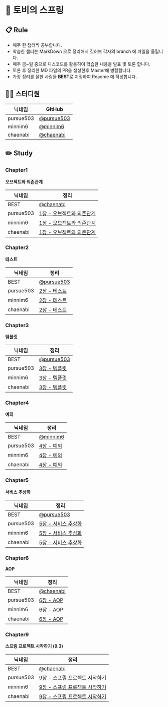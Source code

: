# 👋 토비의 스프링

## 📋 Rule

- 매주 한 챕터씩 공부합니다.
- 학습한 챕터는 MarkDown 으로 정리해서 깃허브 각자의 branch 에 파일을 올립니다.
- 매주 금~일 중으로 디스코드를 활용하여 학습한 내용을 발표 및 토론 합니다.
- 토론 후 정리한 MD 파일의 PR을 생성한후 Master에 병합합니다.
- 가장 정리를 잘한 사람을 **BEST**로 지정하여 Readme 에 작성합니다.

## 👨‍💻 스터디원

|닉네임|GitHub
| ---- | --- |
| pursue503 | [@pursue503](https://github.com/pursue503)
| minnim6 | [@minnim6](https://github.com/minnim6)
| chaenabi | [@chaenabi](https://github.com/chaenabi)

## ✏️ Study

### Chapter1

**오브젝트와 의존관계**

|닉네임| 정리
| ---- | --- |
| BEST | [@chaenabi](https://reminiscent-headlight-ee3.notion.site/1-fd3ff68f48434297a01ace0577a52e76)
| pursue503 | [1장 - 오브젝트와 의존관계](https://github.com/pg-server-study/spring-study/tree/main/JH/chapter1)
| minnim6 | [1장 - 오브젝트와 의존관계](https://github.com/pg-server-study/spring-study/blob/main/jeom/README.md.md)
| chaenabi | [1장 - 오브젝트와 의존관계](https://github.com/pg-server-study/spring-study/tree/main/chaenabi/chapter1)

### Chapter2

**테스트**

| 닉네임    | 정리                                                         |
| --------- | ------------------------------------------------------------ |
| BEST      | [@pursue503](https://github.com/pg-server-study/spring-study/tree/main/JH/chapter2) |
| pursue503 | [2장 - 테스트](https://github.com/pg-server-study/spring-study/tree/main/JH/chapter2)|
| minnim6   | [2장 - 테스트](https://github.com/pg-server-study/spring-study/tree/main/jeom/chapter2)|
| chaenabi   | [2장 - 테스트](https://github.com/pg-server-study/spring-study/tree/main/chaenabi/chapter2)                                                             |

### Chapter3

**템플릿**

| 닉네임    | 정리                                                         |
| --------- | ------------------------------------------------------------ |
| BEST      | [@pursue503](https://github.com/pg-server-study/spring-study/tree/main/JH/chapter3) |
| pursue503 | [3장 - 템플릿](https://github.com/pg-server-study/spring-study/tree/main/JH/chapter3)|
| minnim6   | [3장 - 템플릿](https://github.com/pg-server-study/spring-study/tree/main/jeom/chapter3)|
| chaenabi   | [3장 - 템플릿](https://github.com/pg-server-study/spring-study/tree/main/chaenabi/chapter3)

### Chapter4

**예외**

| 닉네임    | 정리                                                         |
| --------- | ------------------------------------------------------------ |
| BEST      | [@minnim6](https://github.com/pg-server-study/spring-study/tree/main/jeom/chapter4) |
| pursue503 | [4장 - 예외](https://github.com/pg-server-study/spring-study/tree/main/JH/chapter4)|
| minnim6   | [4장 - 예외](https://github.com/pg-server-study/spring-study/tree/main/jeom/chapter4)|
| chaenabi   | [4장 - 예외](https://github.com/pg-server-study/spring-study/tree/main/chaenabi/chapter4)     

### Chapter5

**서비스 추상화**

| 닉네임    | 정리                                                         |
| --------- | ------------------------------------------------------------ |
| BEST      | [@pursue503](https://github.com/pg-server-study/spring-study/tree/main/JH/chapter5)
| pursue503 | [5장 - 서비스 추상화](https://github.com/pg-server-study/spring-study/tree/main/JH/chapter5)|
| minnim6   | [5장 - 서비스 추상화](https://github.com/pg-server-study/spring-study/tree/main/jeom/chapter5)|
| chaenabi   | [5장 - 서비스 추상화](https://github.com/pg-server-study/spring-study/tree/main/chaenabi/chapter5)|

### Chapter6

**AOP**

| 닉네임    | 정리                                                         |
| --------- | ------------------------------------------------------------ |
| BEST      | [@chaenabi](https://github.com/pg-server-study/spring-study/tree/main/chaenabi/chapter6)|
| pursue503 | [6장 - AOP](https://github.com/pg-server-study/spring-study/tree/main/JH/chapter6)|
| minnim6   | [6장 - AOP](https://github.com/pg-server-study/spring-study/tree/main/jeom/chatper6)|
| chaenabi   | [6장 - AOP](https://github.com/pg-server-study/spring-study/tree/main/chaenabi/chapter6)|

### Chapter9

**스프링 프로젝트 시작하기 (9.3)**

| 닉네임    | 정리                                                         |
| --------- | ------------------------------------------------------------ |
| BEST      | [@chaenabi](https://github.com/pg-server-study/spring-study/tree/main/chaenabi/chapter9)|
| pursue503 | [9장 - 스프링 프로젝트 시작하기](https://github.com/pg-server-study/spring-study/tree/main/JH/chapter9)|
| minnim6   | [9장 - 스프링 프로젝트 시작하기](https://github.com/pg-server-study/spring-study/tree/main/jeom/chatper9)|
| chaenabi   | [9장 - 스프링 프로젝트 시작하기](https://github.com/pg-server-study/spring-study/tree/main/chaenabi/chapter9)|
